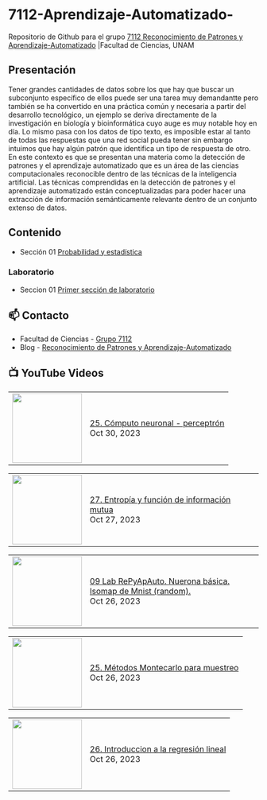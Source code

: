 # 7112-Aprendizaje-Automatizado-
Repositorio de Github para el grupo   [7112 Reconocimiento de Patrones y Aprendizaje-Automatizado](https://www.fciencias.unam.mx/docencia/horarios/presentacion/347481) |Facultad de Ciencias, UNAM

## Presentación
Tener grandes cantidades de datos sobre los que hay que buscar un subconjunto específico de ellos puede ser una tarea muy demandantte pero también se ha convertido en una práctica común y necesaria a partir del desarrollo tecnológico, un ejemplo se deriva directamente de la investigación en biología y bioinformática cuyo auge es muy notable hoy en día. Lo mismo pasa con los datos de tipo texto, es imposible estar al tanto de todas las respuestas que una red social pueda tener sin embargo intuimos que hay algún patrón que identifica un tipo de respuesta de otro. En este contexto es que se presentan una materia como la detección de patrones y el aprendizaje automatizado que es un área de las ciencias computacionales reconocible dentro de las técnicas de la inteligencia artificial. Las técnicas comprendidas en la detección de patrones y el aprendizaje automatizado están conceptualizadas para poder hacer una extracción de información semánticamente relevante dentro de un conjunto extenso de datos.

## Contenido
- Sección 01  [Probabilidad y estadística](https://github.com/7122-Aprendizaje-Automatizado/7112-Aprendizaje-Automatizado-/tree/main/Secci%C3%B3n%2001%20Probabilidad%20y%20Estadistica)

### Laboratorio
- Seccion 01  [Primer sección de laboratorio](https://github.com/7122-Aprendizaje-Automatizado/7112-Aprendizaje-Automatizado-/tree/main/Secci%C3%B3n01-Laboratorio)


## 📫 Contacto
- Facultad de Ciencias - [Grupo 7112](https://www.fciencias.unam.mx/docencia/horarios/presentacion/347481)
- Blog - [Reconocimiento de Patrones y Aprendizaje-Automatizado](https://sites.google.com/view/patronesciencias/inicio)

##  📺 	YouTube Videos
<!-- BLOG-POST-LIST:START --><table><tr><td><a href="https://www.youtube.com/watch?v=07fB68xl7F8"><img width="140px" src="https://i.ytimg.com/vi/07fB68xl7F8/mqdefault.jpg"></a></td>
<td><a href="https://www.youtube.com/watch?v=07fB68xl7F8">25. Cómputo neuronal - perceptrón</a><br/>Oct 30, 2023</td></tr></table>
<table><tr><td><a href="https://www.youtube.com/watch?v=jC_Q_qfYmN0"><img width="140px" src="https://i.ytimg.com/vi/jC_Q_qfYmN0/mqdefault.jpg"></a></td>
<td><a href="https://www.youtube.com/watch?v=jC_Q_qfYmN0">27. Entropía y función de información mutua</a><br/>Oct 27, 2023</td></tr></table>
<table><tr><td><a href="https://www.youtube.com/watch?v=4Gun_URPw_k"><img width="140px" src="https://i.ytimg.com/vi/4Gun_URPw_k/mqdefault.jpg"></a></td>
<td><a href="https://www.youtube.com/watch?v=4Gun_URPw_k">09 Lab RePyApAuto. Nuerona básica. Isomap de Mnist &lpar;random&rpar;.</a><br/>Oct 26, 2023</td></tr></table>
<table><tr><td><a href="https://www.youtube.com/watch?v=Q-BDBl8AjsU"><img width="140px" src="https://i.ytimg.com/vi/Q-BDBl8AjsU/mqdefault.jpg"></a></td>
<td><a href="https://www.youtube.com/watch?v=Q-BDBl8AjsU">25. Métodos Montecarlo para muestreo</a><br/>Oct 26, 2023</td></tr></table>
<table><tr><td><a href="https://www.youtube.com/watch?v=2E6ChyTqEC8"><img width="140px" src="https://i.ytimg.com/vi/2E6ChyTqEC8/mqdefault.jpg"></a></td>
<td><a href="https://www.youtube.com/watch?v=2E6ChyTqEC8">26. Introduccion a la regresión lineal</a><br/>Oct 26, 2023</td></tr></table>
<!-- BLOG-POST-LIST:END -->
